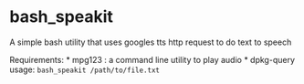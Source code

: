 bash_speakit
============

A simple bash utility that uses googles tts http request to do text to speech

Requirements:
    * mpg123 : a command line utility to play audio
    * dpkg-query
usage: 
    `bash_speakit /path/to/file.txt`


